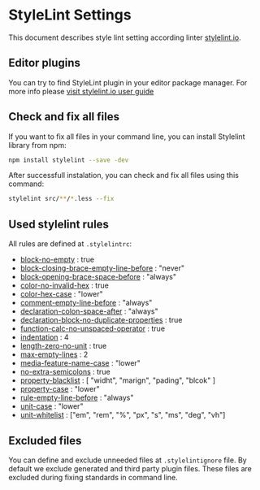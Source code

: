 # StyleLint Settings
This document describes style lint setting according linter [stylelint.io](https://stylelint.io/).

## Editor plugins
You can try to find StyleLint plugin in your editor package manager. For more info please [visit stylelint.io user guide](https://stylelint.io/user-guide/complementary-tools#editor-plugins)

## Check and fix all files
If you want to fix all files in your command line, you can install Stylelint library from npm:

``` sh
npm install stylelint --save -dev
```

After successfull instalation, you can check and fix all files using this command:
``` sh
stylelint src/**/*.less --fix
```


## Used stylelint rules

All rules are defined at `.stylelintrc`:

- [block-no-empty](https://stylelint.io/user-guide/rules/block-no-empty) : true
- [block-closing-brace-empty-line-before](https://stylelint.io/user-guide/rules/block-closing-brace-empty-line-before) : "never"
- [block-opening-brace-space-before](https://stylelint.io/user-guide/rules/block-closing-brace-empty-line-before) : "always"
- [color-no-invalid-hex](https://stylelint.io/user-guide/rules/color-no-invalid-hex) : true
- [color-hex-case](https://stylelint.io/user-guide/rules/color-hex-case) : "lower"
- [comment-empty-line-before](https://stylelint.io/user-guide/rules/comment-empty-line-before) : "always"
- [declaration-colon-space-after](https://stylelint.io/user-guide/rules/declaration-colon-space-after) : "always"
- [declaration-block-no-duplicate-properties](https://stylelint.io/user-guide/rules/declaration-block-no-duplicate-properties) : true
- [function-calc-no-unspaced-operator](https://stylelint.io/user-guide/rules/function-calc-no-unspaced-operator) : true
- [indentation](https://stylelint.io/user-guide/rules/indentation) : 4
- [length-zero-no-unit](https://stylelint.io/user-guide/rules/length-zero-no-unit) : true
- [max-empty-lines](https://stylelint.io/user-guide/rules/max-empty-lines) : 2
- [media-feature-name-case](https://stylelint.io/user-guide/rules/media-feature-name-case) : "lower"
- [no-extra-semicolons](https://stylelint.io/user-guide/rules/no-extra-semicolons) : true
- [property-blacklist](https://stylelint.io/user-guide/rules/property-blacklist) : [ "widht", "marign", "pading", "blcok" ]
- [property-case](https://stylelint.io/user-guide/rules/property-case) : "lower"
- [rule-empty-line-before](https://stylelint.io/user-guide/rules/rule-empty-line-before) : "always"
- [unit-case](https://stylelint.io/user-guide/rules/unit-case) : "lower"
- [unit-whitelist](https://stylelint.io/user-guide/rules/unit-whitelist) : ["em", "rem", "%", "px", "s", "ms", "deg", "vh"]

## Excluded files
You can define and exclude unneeded files at `.stylelintignore` file. By default we exclude generated and third party plugin files. These files are excluded during fixing standards in command line.
